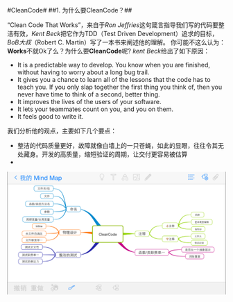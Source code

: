 #CleanCode#
##1. 为什么要CleanCode？##

“Clean Code That Works”，来自于*Ron Jeffries*这句箴言指导我们写的代码要整洁有效，*Kent Beck*把它作为TDD（Test Driven Development）追求的目标，*BoB大叔*（Robert C. Martin）写了一本书来阐述他的理解。
你可能不这么认为：**Works**不就Ok了么？为什么要**CleanCode**呢?
*kent Beck*给出了如下原因：
+ It is a predictable way to develop. You know when you are finished, without having to worry about a long bug trail.
+ It gives you a chance to learn all of the lessons that the code has to teach you. If you only slap together the first thing you think of, then you never have time to think of a second, better thing.
+ It improves the lives of the users of your software.
+ It lets your teammates count on you, and you on them.
+ It feels good to write it.

我们分析他的观点，主要如下几个要点：
 + 整洁的代码质量更好，故障就像白墙上的一只苍蝇，如此的显眼，往往令其无处藏身。开发的高质量，缩短验证的周期，让交付更容易被估算
 + 



![Mind map][clean-code]










[clean-code]: images/clean-code/clean_code.png "CleanCode MindMap"



